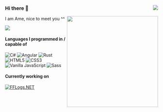 ### Hi there :cherry_blossom: [<img align="right" src="https://img.shields.io/badge/-website-f06292">](https://ajiiisai.github.io)

<img align="right" src="https://i.pinimg.com/originals/d5/01/1c/d5011c32ec651f7b3c63c26a69801e09.jpg" width=300>

I am Ame, nice to meet you ^^

<img src="https://github-readme-stats.vercel.app/api?username=ajiiisai&show_icons=true&theme=dracula&hide=stars&bg_color=22272e&title_color=f48fb1&icon_color=f48fb1&border_color=444c56&text_color=ADBAC7">


#### Languages I programmed in / capable of

![C#](https://img.shields.io/badge/-C%23-239120?logo=c-sharp) ![Angular](https://img.shields.io/badge/-Angular-b52e31?logo=angular&logoColor=white) ![Rust](https://img.shields.io/badge/-Rust-c74a57?logo=rust) ![HTML5](https://img.shields.io/badge/-HTML5-E34F26?logo=html5&logoColor=white) ![CSS3](https://img.shields.io/badge/-CSS3-1572B6?logo=css3&logoColor=white) ![Vanilla JavaScript](https://img.shields.io/badge/-Vanilla_JavaScript-F7DF1E?logo=javascript&logoColor=black) ![Sass](https://img.shields.io/badge/-Sass-CC6699?logo=sass&logoColor=white)

#### Currently working on
[![FFLogs.NET](https://github-readme-stats.vercel.app/api/pin/?username=ajiiisai&repo=FFLogs.Net&show_icons=true&theme=dracula&hide=stars&bg_color=22272e&title_color=f48fb1&icon_color=f48fb1&border_color=444c56&text_color=ADBAC7)](https://github.com/ajiiisai/FFLogs.Net)
